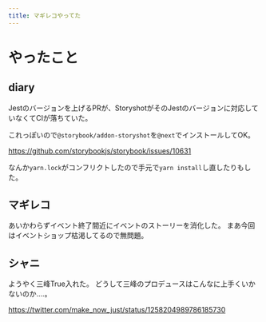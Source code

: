 ```yaml
---
title: マギレコやってた
---
```


# やったこと

## diary

Jestのバージョンを上げるPRが、StoryshotがそのJestのバージョンに対応していなくてCIが落ちていた。

これっぽいので`@storybook/addon-storyshot`を`@next`でインストールしてOK。

<https://github.com/storybookjs/storybook/issues/10631>

なんか`yarn.lock`がコンフリクトしたので手元で`yarn install`し直したりもした。

## マギレコ

あいかわらずイベント終了間近にイベントのストーリーを消化した。
まあ今回はイベントショップ枯渇してるので無問題。

## シャニ

ようやく三峰True入れた。
どうして三峰のプロデュースはこんなに上手くいかないのか‥‥。

<https://twitter.com/make_now_just/status/1258204989786185730>
